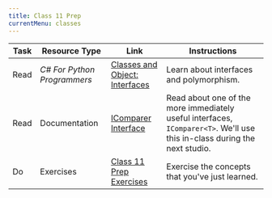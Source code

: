 ```yaml
---
title: Class 11 Prep
currentMenu: classes
---
```


Task | Resource Type | Link | Instructions
|----|---------------|------|-------------|
Read | *C# For Python Programmers* | [Classes and Object: Interfaces](../../csharp4python/classes-and-objects-interfaces/) | Learn about interfaces and polymorphism.
Read | Documentation | [IComparer<T> Interface](https://msdn.microsoft.com/en-us/library/8ehhxeaf(v=vs.110).aspx) | Read about one of the more immediately useful interfaces, `IComparer<T>`. We'll use this in-class during the next studio.
Do | Exercises | [Class 11 Prep Exercises](exercises.html) | Exercise the concepts that you've just learned.
